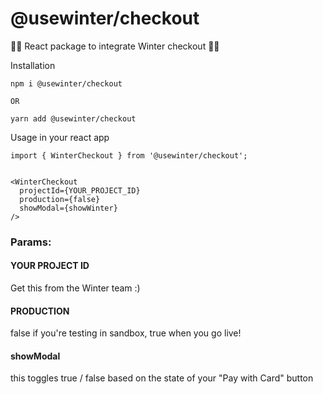 # @usewinter/checkout
:rocket::rocket:  React package to integrate Winter checkout :rocket::rocket:

Installation
```
npm i @usewinter/checkout

OR 

yarn add @usewinter/checkout
```

Usage in your react app
```
import { WinterCheckout } from '@usewinter/checkout';


<WinterCheckout 
  projectId={YOUR_PROJECT_ID} 
  production={false} 
  showModal={showWinter} 
/>
```

### Params:

#### YOUR PROJECT ID
Get this from the Winter team :) 

#### PRODUCTION
false if you're testing in sandbox, true when you go live! 

#### showModal
this toggles true / false based on the state of your "Pay with Card" button
